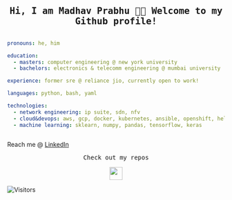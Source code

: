 <h2 align="center"><samp> Hi, I am Madhav Prabhu 🙏🏾 Welcome to my Github profile!</samp></h4>

```yaml

pronouns: he, him

education:
  - masters: computer engineering @ new york university  
  - bachelors: electronics & telecomm engineering @ mumbai university

experience: former sre @ reliance jio, currently open to work!

languages: python, bash, yaml

technologies:
  - network engineering: ip suite, sdn, nfv
  - cloud&devops: aws, gcp, docker, kubernetes, ansible, openshift, helm
  - machine learning: sklearn, numpy, pandas, tensorflow, keras
  
```

Reach me @ [LinkedIn](https://www.linkedin.com/in/madhav-c-prabhu/)

<p align="center"><samp> Check out my repos </p>
<p align="center"><img src="https://media.giphy.com/media/JrMP2Zd1kV3PXH9Dm1/giphy.gif" width="30" height="30"></p>

![Visitors](https://visitor-badge.laobi.icu/badge?page_id=madhav-prabhu.madhav-prabhu)
